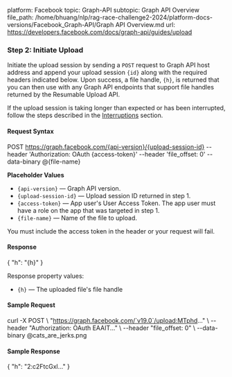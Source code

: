 platform: Facebook
topic: Graph-API
subtopic: Graph API Overview
file_path: /home/bhuang/nlp/rag-race-challenge2-2024/platform-docs-versions/Facebook_Graph-API/Graph API Overview.md
url: https://developers.facebook.com/docs/graph-api/guides/upload


### Step 2: Initiate Upload

Initiate the upload session by sending a `POST` request to Graph API host address and append your upload session `{id}` along with the required headers indicated below. Upon success, a file handle, `{h}`, is returned that you can then use with any Graph API endpoints that support file handles returned by the Resumable Upload API.

If the upload session is taking longer than expected or has been interrupted, follow the steps described in the [Interruptions](#interruptions) section.

#### Request Syntax

POST https://graph.facebook.com/{api-version}/{upload-session-id}
  --header 'Authorization: OAuth {access-token}' 
  --header 'file\_offset: 0'
  --data-binary @{file-name}

**Placeholder Values**

* `{api-version}` — Graph API version.
* `{upload-session-id}` — Upload session ID returned in step 1.
* `{access-token}` — App user's User Access Token. The app user must have a role on the app that was targeted in step 1.
* `{file-name}` — Name of the file to upload.

You must include the access token in the header or your request will fail.

#### Response

{
  "h": "{h}"
}

Response property values:

* `{h}` — The uploaded file's file handle

#### Sample Request

curl -X POST \\
 "https://graph.facebook.com/`v19.0`/upload:MTphd..." \\
 --header "Authorization: OAuth EAAIT..." \\
 --header "file\_offset: 0" \\
 --data-binary @cats\_are\_jerks.png

#### Sample Response

{
    "h": "2:c2FtcGxl..."
}